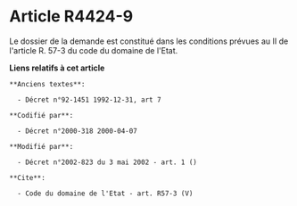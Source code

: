 # Article R4424-9

Le dossier de la demande est constitué dans les conditions prévues au II de l'article R. 57-3 du code du domaine de l'Etat.

**Liens relatifs à cet article**

	**Anciens textes**:

	  - Décret n°92-1451 1992-12-31, art 7

	**Codifié par**:

	  - Décret n°2000-318 2000-04-07

	**Modifié par**:

	  - Décret n°2002-823 du 3 mai 2002 - art. 1 ()

	**Cite**:

	  - Code du domaine de l'Etat - art. R57-3 (V)
